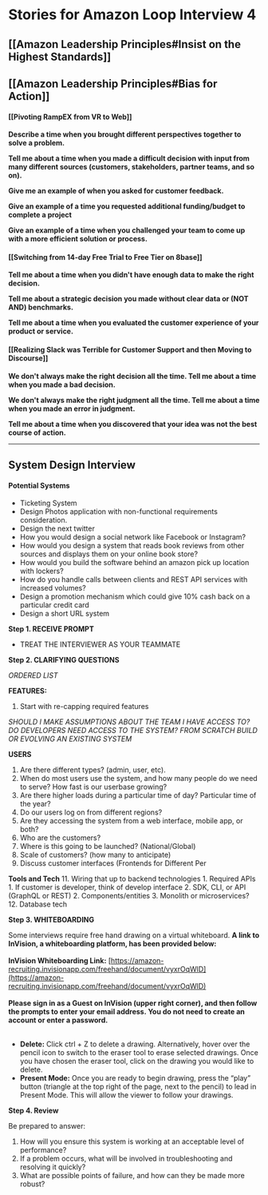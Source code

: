 # Stories for Amazon Loop Interview 4

## [[Amazon Leadership Principles#Insist on the Highest Standards]]

## [[Amazon Leadership Principles#Bias for Action]]

#### [[Pivoting RampEX from VR to Web]] 
**Describe a time when you brought different perspectives together to solve a problem.**

**Tell me about a time when you made a difficult decision with input from many different sources (customers, stakeholders, partner teams, and so on).**

**Give me an example of when you asked for customer feedback.**

**Give an example of a time you requested additional funding/budget to complete a project**

**Give an example of a time when you challenged your team to come up with a more efficient solution or process.**

#### [[Switching from 14-day Free Trial to Free Tier on 8base]]
**Tell me about a time when you didn't have enough data to make the right decision.**

**Tell me about a strategic decision you made without clear data or (NOT AND) benchmarks.**

**Tell me about a time when you evaluated the customer experience of your product or service.**

#### [[Realizing Slack was Terrible for Customer Support and then Moving to Discourse]]
**We don't always make the right decision all the time. Tell me about a time when you made a bad decision.**

**We don't always make the right judgment all the time. Tell me about a time when you made an error in judgment.**

**Tell me about a time when you discovered that your idea was not the best course of action.**

___

## System Design Interview

#### Potential Systems
- Ticketing System
- Design Photos application with non-functional requirements consideration.
- Design the next twitter
- How you would design a social network like Facebook or Instagram?
- How would you design a system that reads book reviews from other sources and displays them on your online book store?
- How would you build the software behind an amazon pick up location with lockers?
- How do you handle calls between clients and REST API services with increased volumes?
- Design a promotion mechanism which could give 10% cash back on a particular credit card
- Design a short URL system

**Step 1. RECEIVE PROMPT**
- TREAT THE INTERVIEWER AS YOUR TEAMMATE

**Step 2. CLARIFYING QUESTIONS**

*ORDERED LIST*

**FEATURES:**
1. Start with re-capping required features

*SHOULD I MAKE ASSUMPTIONS ABOUT THE TEAM I HAVE ACCESS TO?*
*DO DEVELOPERS NEED ACCESS TO THE SYSTEM?*
*FROM SCRATCH BUILD OR EVOLVING AN EXISTING SYSTEM*

**USERS**
1. Are there different types? (admin, user, etc).
2. When do most users use the system, and how many people do we need to serve? How fast is our userbase growing?
3. Are there higher loads during a particular time of day? Particular time of the year?
4. Do our users log on from different regions?
5. Are they accessing the system from a web interface, mobile app, or both?
6. Who are the customers?
7. Where is this going to be launched? (National/Global)
8. Scale of customers? (how many to anticipate)
9. Discuss customer interfaces (Frontends for Different Per

**Tools and Tech**
11. Wiring that up to backend technologies
	1. Required APIs
		1. If customer is developer, think of develop interface
		2. SDK, CLI, or API (GraphQL or REST)
	2. Components/entities
	3. Monolith or microservices?
12. Database tech

**Step 3. WHITEBOARDING**

Some interviews require free hand drawing on a virtual whiteboard. **A link to InVision, a whiteboarding platform, has been provided below:**  
   
**InVision Whiteboarding Link:** [https://amazon-recruiting.invisionapp.com/freehand/document/vyxrOqWlD](https://amazon-recruiting.invisionapp.com/freehand/document/vyxrOqWlD)  
    
**Please sign in as a Guest on InVision (upper right corner), and then follow the prompts to enter your email address. You do not need to create an account or enter a password.**  
  
- **Delete:** Click ctrl + Z to delete a drawing. Alternatively, hover over the pencil icon to switch to the eraser tool to erase selected drawings. Once you have chosen the eraser tool, click on the drawing you would like to delete.
- **Present Mode:** Once you are ready to begin drawing, press the “play” button (triangle at the top right of the page, next to the pencil) to lead in Present Mode. This will allow the viewer to follow your drawings.

**Step 4. Review**

Be prepared to answer:

1. How will you ensure this system is working at an acceptable level of performance?
2. If a problem occurs, what will be involved in troubleshooting and resolving it quickly?
3. What are possible points of failure, and how can they be made more robust?